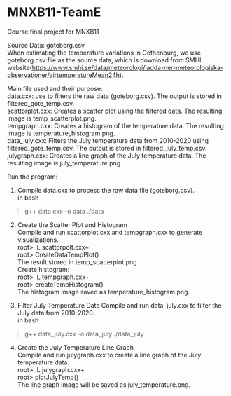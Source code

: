 # MNXB11-TeamE
Course final project for MNXB11

Source Data: goteborg.csv   
When estimating the temperature variations in Gothenburg, we use goteborg.csv file as the source data, which is download from SMHI website(https://www.smhi.se/data/meteorologi/ladda-ner-meteorologiska-observationer/airtemperatureMean24h).

Main file used and their purpose:    
data.cxx: use to filters the raw data (goteborg.csv). The output is stored in filtered_gote_temp.csv.   
scattorplot.cxx: Creates a scatter plot using the filtered data. The resulting image is temp_scatterplot.png.   
tempgraph.cxx: Creates a histogram of the temperature data. The resulting image is temperature_histogram.png.   
data_july.cxx: Filters the July temperature data from 2010-2020 using filtered_gote_temp.csv. The output is stored in filtered_july_temp.csv.   
julygraph.cxx: Creates a line graph of the July temperature data. The resulting image is july_temperature.png.

Run the program:   
1. Compile data.cxx to process the raw data file (goteborg.csv).   
in bash   
> g++ data.cxx -o data
> ./data

2. Create the Scatter Plot and Histogram   
Compile and run scattorplot.cxx and tempgraph.cxx to generate visualizations.   
root> .L scattorpolt.cxx+   
root> CreateDataTempPlot()    
The result stored in temp_scatterplot.png   
Create histogram:   
root> .L tempgraph.cxx+   
root> createTempHistogram()   
The histogram image saved as temperature_histogram.png.

3. Filter July Temperature Data
Compile and run data_july.cxx to filter the July data from 2010-2020.   
in bash    
> g++ data_july.cxx -o data_july
> ./data_july
4. Create the July Temperature Line Graph    
Compile and run julygraph.cxx to create a line graph of the July temperature data.    
root> .L julygraph.cxx+   
root> plotJulyTemp()     
The line graph image will be saved as july_temperature.png.
